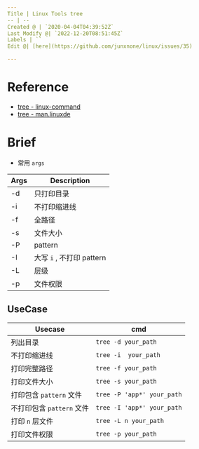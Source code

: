 ```yaml
---
Title | Linux Tools tree
-- | --
Created @ | `2020-04-04T04:39:52Z`
Last Modify @| `2022-12-20T08:51:45Z`
Labels | ``
Edit @| [here](https://github.com/junxnone/linux/issues/35)

---
```

# Reference
- [tree - linux-command](https://wangchujiang.com/linux-command/c/tree.html)
- [tree - man.linuxde](https://man.linuxde.net/tree)

# Brief
- 常用 `args`

Args | Description
-- | --
-d | 只打印目录
-i | 不打印缩进线
-f | 全路径
-s | 文件大小
-P | pattern
-I | 大写 `i` , 不打印 pattern
-L | 层级
-p | 文件权限

## UseCase

Usecase | cmd
-- | --
列出目录 | `tree -d your_path`
不打印缩进线 | `tree -i  your_path`
打印完整路径 | `tree -f your_path`
打印文件大小 | `tree -s your_path`
打印包含 `pattern` 文件 | `tree -P 'app*' your_path`
不打印包含 `pattern` 文件 | `tree -I 'app*' your_path` 
打印 `n` 层文件 | `tree -L n your_path`
打印文件权限 | `tree -p your_path`

